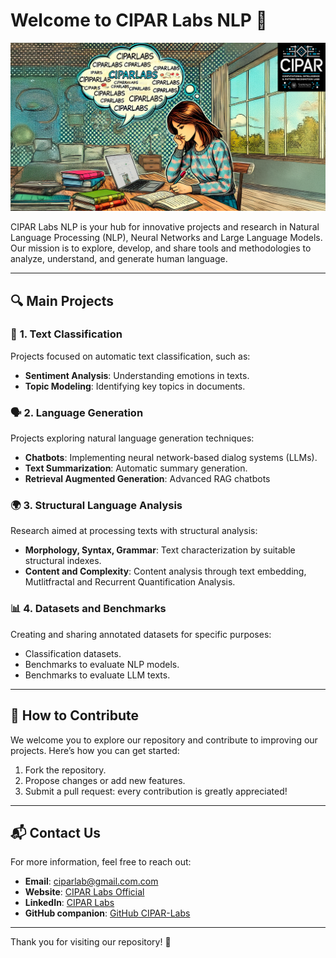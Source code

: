 # Welcome to CIPAR Labs NLP 👋

<p align="center">
  <img src="CiparLabs_large.png" style="max-width: 100%; height: auto;">
</p>

CIPAR Labs NLP is your hub for innovative projects and research in Natural Language Processing (NLP), Neural Networks and Large Language Models. Our mission is to explore, develop, and share tools and methodologies to analyze, understand, and generate human language.

---

## 🔍 **Main Projects**

### 📘 **1. Text Classification**
Projects focused on automatic text classification, such as:
- **Sentiment Analysis**: Understanding emotions in texts.
- **Topic Modeling**: Identifying key topics in documents.

### 🗣️ **2. Language Generation**
Projects exploring natural language generation techniques:
- **Chatbots**: Implementing neural network-based dialog systems (LLMs).
- **Text Summarization**: Automatic summary generation.
- **Retrieval Augmented Generation**: Advanced RAG chatbots

### 🌍 **3. Structural Language Analysis**
Research aimed at processing texts with structural analysis:
- **Morphology, Syntax, Grammar**: Text characterization by suitable structural indexes.
- **Content and Complexity**: Content analysis through text embedding, Mutlitfractal and Recurrent Quantification Analysis.

### 📊 **4. Datasets and Benchmarks**
Creating and sharing annotated datasets for specific purposes:
- Classification datasets.
- Benchmarks to evaluate NLP models.
- Benchmarks to evaluate LLM texts.

---

## 📸 **How to Contribute**
We welcome you to explore our repository and contribute to improving our projects. Here’s how you can get started:
1. Fork the repository.
2. Propose changes or add new features.
3. Submit a pull request: every contribution is greatly appreciated!

---

## 📬 **Contact Us**
For more information, feel free to reach out:
- **Email**: [ciparlab@gmail.com.com](mailto:ciparlab@gmail.com)
- **Website**: [CIPAR Labs Official](https://sites.google.com/uniroma1.it/cipar-labs/)
- **LinkedIn**: [CIPAR Labs](https://www.linkedin.com/company/ciparlabs/)
- **GitHub companion**: [GitHub CIPAR-Labs](https://github.com/CIPARLAB)
---

Thank you for visiting our repository! 🎉
